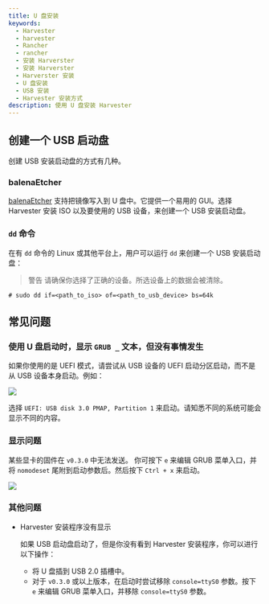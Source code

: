 ```yaml
---
title: U 盘安装
keywords:
  - Harvester
  - harvester
  - Rancher
  - rancher
  - 安装 Harverster
  - 安装 Harverster
  - Harverster 安装
  - U 盘安装
  - USB 安装
  - Harvester 安装方式
description: 使用 U 盘安装 Harvester
---
```


## 创建一个 USB 启动盘

创建 USB 安装启动盘的方式有几种。


### balenaEtcher

[balenaEtcher](https://www.balena.io/etcher/) 支持把镜像写入到 U 盘中。它提供一个易用的 GUI。选择 Harvester 安装 ISO 以及要使用的 USB 设备，来创建一个 USB 安装启动盘。


### `dd` 命令

在有 `dd` 命令的 Linux 或其他平台上，用户可以运行 `dd` 来创建一个 USB 安装启动盘：

> 警告
请确保你选择了正确的设备。所选设备上的数据会被清除。

```
# sudo dd if=<path_to_iso> of=<path_to_usb_device> bs=64k
```

## 常见问题

### 使用 U 盘启动时，显示 `GRUB _` 文本，但没有事情发生

如果你使用的是 UEFI 模式，请尝试从 USB 设备的 UEFI 启动分区启动，而不是从 USB 设备本身启动。例如：

![](./assets/usb-install-select-correct-partition.jpg)

选择 `UEFI: USB disk 3.0 PMAP, Partition 1` 来启动。请知悉不同的系统可能会显示不同的内容。


### 显示问题

某些显卡的固件在 `v0.3.0` 中无法发送。
你可按下 `e` 来编辑 GRUB 菜单入口，并将 `nomodeset` 尾附到启动参数后。然后按下 `Ctrl + x` 来启动。

![](./assets/usb-install-nomodeset.png)


### 其他问题

- Harvester 安装程序没有显示

   如果 USB 启动盘启动了，但是你没有看到 Harvester 安装程序，你可以进行以下操作：

   - 将 U 盘插到 USB 2.0 插槽中。
   - 对于 `v0.3.0` 或以上版本，在启动时尝试移除 `console=ttyS0` 参数。按下 `e` 来编辑 GRUB 菜单入口，并移除 `console=ttyS0` 参数。
